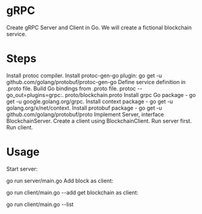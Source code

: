 # gRPC
Create gRPC Server and Client in Go. We will create a fictional blockchain service.

# Steps
Install protoc compiler.
Install protoc-gen-go plugin: go get -u github.com/golang/protobuf/protoc-gen-go
Define service definition in .proto file.
Build Go bindings from .proto file. protoc --go_out=plugins=grpc:. proto/blockchain.proto
Install grpc Go package - go get -u google.golang.org/grpc.
Install context package - go get -u golang.org/x/net/context.
Install protobuf package - go get -u github.com/golang/protobuf/proto
Implement Server, interface BlockchainServer.
Create a client using BlockchainClient.
Run server first.
Run client.

# Usage
Start server:

go run server/main.go
Add block as client:

go run client/main.go --add
get blockchain as client:

go run client/main.go --list
